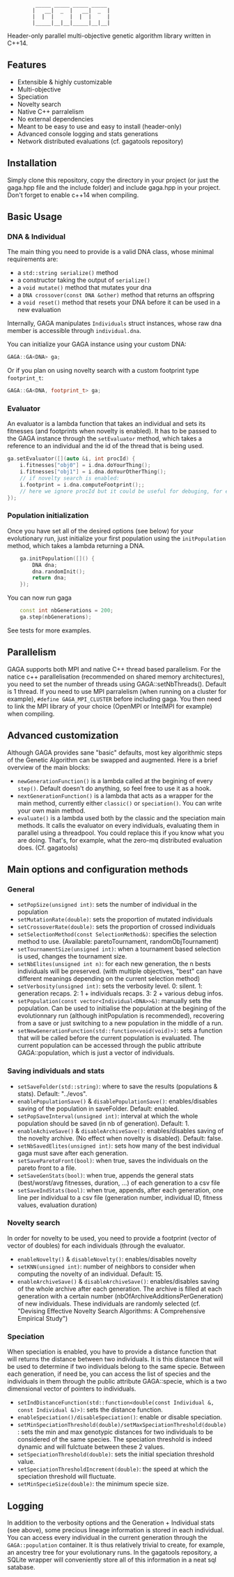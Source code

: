              _____ _____ _____ _____ 
            |   __|  _  |   __|  _  |
            |  |  |     |  |  |     |
            |_____|__|__|_____|__|__|

Header-only parallel multi-objective genetic algorithm library written in C++14.

## Features
 - Extensible & highly customizable
 - Multi-objective 
 - Speciation 
 - Novelty search
 - Native C++ parralelism
 - No external dependencies
 - Meant to be easy to use and easy to install (header-only)
 - Advanced console logging and stats generations
 - Network distributed evaluations (cf. gagatools repository)

## Installation
Simply clone this repository, copy the directory in your project (or just the gaga.hpp file and the include folder) and include gaga.hpp in your project. Don't forget to enable c++14 when compiling.

## Basic Usage
### DNA & Individual
The main thing you need to provide is a valid DNA class, whose minimal requirements are:
 - a `std::string serialize()` method
 - a constructor taking the output of `serialize()`
 - a `void mutate()` method that mutates your dna
 - a `DNA crossover(const DNA &other)` method that returns an offspring
 - a `void reset()` method that resets your DNA before it can be used in a new evaluation

Internally, GAGA manipulates `Individuals` struct instances, whose raw dna member is accessible through `individual.dna`.

You can initialize your GAGA instance using your custom DNA:
```c++
GAGA::GA<DNA> ga;
```
Or if you plan on using novelty search with a custom footprint type `footprint_t`:
```c++
GAGA::GA<DNA, footprint_t> ga;
```

### Evaluator
An evaluator is a lambda function that takes an individual and sets its fitnesses (and footprints when novelty is enabled). It has to be passed to the GAGA instance through the `setEvaluator` method, which takes a reference to an individual and the id of the thread that is being used.
```c++
ga.setEvaluator([](auto &i, int procId) { 
	i.fitnesses["obj0"] = i.dna.doYourThing(); 
	i.fitnesses["obj1"] = i.dna.doYourOtherThing(); 
	// if novelty search is enabled:
	i.footprint = i.dna.computeFootprint();;
	// here we ignore procId but it could be useful for debuging, for example.
});
```
### Population initialization
Once you have set all of the desired options (see below) for your evolutionary run, just initialize your first population using the `initPopulation` method, which takes a lambda returning a DNA.

```c++
	ga.initPopulation([]() { 
		DNA dna;
		dna.randomInit();
		return dna; 
	});
```

You can now run gaga
```c++
	const int nbGenerations = 200;
	ga.step(nbGenerations);
```
See tests for more examples.

## Parallelism
GAGA supports both MPI and native C++ thread based parallelism. For the natice c++ parallelisation (recommended on shared memory architectures), you need to set the number of threads using GAGA::setNbThreads(). Default is 1 thread.
If you need to use MPI parralelism (when running on a cluster for example), `#define GAGA_MPI_CLUSTER` before including gaga. You then need to link the MPI library of your choice (OpenMPI or IntelMPI for example) when compiling.

## Advanced customization
Although GAGA provides sane "basic" defaults, most key algorithmic steps of the Genetic Algorithm can be swapped and augmented. Here is a brief overview of the main blocks:
 - `newGenerationFunction()` is a lambda called at the begining of every `step()`. Default doesn't do anything, so feel free to use it as a hook.
 - `nextGenerationFunction()` is a lambda that acts as a wrapper for the main method, currently either `classic()` or `speciation()`. You can write your own main method.
 - `evaluate()` is a lambda used both by the classic and the speciation main methods. It calls the evaluator on every individuals, evaluating them in parallel using a threadpool. You could replace this if you know what you are doing. That's, for example, what the zero-mq distributed evaluation does. (Cf. gagatools)

## Main options and configuration methods
### General
 - `setPopSize(unsigned int)`: sets the number of individual in the population
 - `setMutationRate(double)`: sets the proportion of mutated individuals
 - `setCrossoverRate(double)`: sets the proportion of crossed individuals
 - `setSelectionMethod(const SelectionMethod&)`: specifies the selection method to use. (Available: paretoTournament, randomObjTournament)
 - `setTournamentSize(unsigned int)`: when a tournament based selection is used, changes the tournament size.
 - `setNbElites(unsigned int n)`: for each new generation, the n bests individuals will be preserved. (with multiple objectives, "best" can have different meanings depending on the current selection method) 
 - `setVerbosity(unsigned int)`: sets the verbosity level. 0: silent. 1: generation recaps. 2: 1 + individuals recaps. 3: 2 + various debug infos.
 - `setPopulation(const vector<Individual<DNA>>&)`: manually sets the population. Can be used to initialise the population at the begining of the evolutionnary run (although initPopulation is recommended), recovering from a save or just switching to a new population in the middle of a run.
 - `setNewGenerationFunction(std::function<void(void)>)`: sets a function that will be called before the current population is evaluated. The current population can be accessed through the public attribute GAGA::population, which is just a vector of individuals.

### Saving individuals and stats
 - `setSaveFolder(std::string)`: where to save the results (populations & stats). Default: "../evos".
 - `enablePopulationSave()` & `disablePopulationSave()`: enables/disables saving of the population in saveFolder. Default: enabled.
 - `setPopSaveInterval(unsigned int)`: interval at which the whole population should be saved (in nb of generation). Default: 1.
 - `enableAchiveSave()` & `disableArchiveSave()`: enables/disables saving of the novelty archive. (No effect when novelty is disabled). Default: false.
 - `setNbSavedElites(unsigned int)`: sets how many of the best individual gaga must save after each generation.
 - `setSaveParetoFront(bool)`: when true, saves the individuals on the pareto front to a file.
 - `setSaveGenStats(bool)`: when true, appends the general stats (best/worst/avg fitnesses, duration, ...) of each generation to a csv file
 - `setSaveIndStats(bool)`: when true, appends, after each generation, one line per individual to a csv file (generation number, individual ID, fitness values, evaluation duration)


### Novelty search
In order for novelty to be used, you need to provide a footprint (vector of vector of doubles) for each individuals (through the evaluator.
 - `enableNovelty()` & `disableNovelty()`: enables/disables novelty
 - `setKNN(unsigned int)`: number of neighbors to consider when computing the novelty of an individual. Default: 15.
 - `enableArchiveSave()` & `disableArchiveSave()`: enables/disables saving of the whole archive after each generation. The archive is filled at each generation with a certain number (nbOfArchiveAdditionsPerGeneration) of new individuals. These individuals are randomly selected (cf. "Devising Effective Novelty Search Algorithms: A Comprehensive Empirical Study")


### Speciation
When speciation is enabled, you have to provide a distance function that will returns the distance between two individuals. It is this distance that will be used to determine if two individuals belong to the same specie. Between each generation, if need be, you can access the list of species and the individuals in them through the public attribute GAGA::specie, which is a two dimensional vector of pointers to individuals. 
 - `setIndDistanceFunction(std::function<double(const Individual &, const Individual &)>)`: sets the distance function.
 - `enableSpeciation()/disableSpeciation()`: enable or disable speciation.
 - `setMinSpeciationThreshold(double)/setMaxSpeciationThreshold(double)`: sets the min and max genotypic distances for two individuals to be considered of the same species. The speciation threshold is indeed dynamic and will fulctuate between these 2 values.
 - `setSpeciationThreshold(double)`: sets the initial speciation threshold value.
 - `setSpeciationThresholdIncrement(double)`: the speed at which the speciation threshold will fluctuate.
 - `setMinSpecieSize(double)`: the minimum specie size.
 
## Logging
In addition to the verbosity options and the Generation + Individual stats (see above), some precious lineage information is stored in each individual. You can access every individual in the current generation through the `GAGA::population` container.
It is thus relatively trivial to create, for example, an ancestry tree for your evolutionary runs. 
In the gagatools repository, a SQLite wrapper will conveniently store all of this information in a neat sql satabase.

